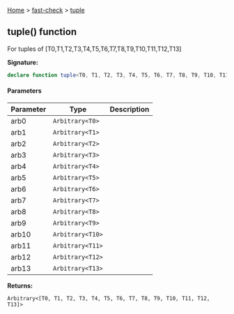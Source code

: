 [Home](/) &gt; [fast-check](../fast-check.md) &gt; [tuple](tuple_14.md)

## tuple() function

For tuples of \[T0,T1,T2,T3,T4,T5,T6,T7,T8,T9,T10,T11,T12,T13\]

<b>Signature:</b>

```typescript
declare function tuple<T0, T1, T2, T3, T4, T5, T6, T7, T8, T9, T10, T11, T12, T13>(arb0: Arbitrary<T0>, arb1: Arbitrary<T1>, arb2: Arbitrary<T2>, arb3: Arbitrary<T3>, arb4: Arbitrary<T4>, arb5: Arbitrary<T5>, arb6: Arbitrary<T6>, arb7: Arbitrary<T7>, arb8: Arbitrary<T8>, arb9: Arbitrary<T9>, arb10: Arbitrary<T10>, arb11: Arbitrary<T11>, arb12: Arbitrary<T12>, arb13: Arbitrary<T13>): Arbitrary<[T0, T1, T2, T3, T4, T5, T6, T7, T8, T9, T10, T11, T12, T13]>;
```

#### Parameters

|  Parameter | Type | Description |
|  --- | --- | --- |
|  arb0 | <code>Arbitrary&lt;T0&gt;</code> |  |
|  arb1 | <code>Arbitrary&lt;T1&gt;</code> |  |
|  arb2 | <code>Arbitrary&lt;T2&gt;</code> |  |
|  arb3 | <code>Arbitrary&lt;T3&gt;</code> |  |
|  arb4 | <code>Arbitrary&lt;T4&gt;</code> |  |
|  arb5 | <code>Arbitrary&lt;T5&gt;</code> |  |
|  arb6 | <code>Arbitrary&lt;T6&gt;</code> |  |
|  arb7 | <code>Arbitrary&lt;T7&gt;</code> |  |
|  arb8 | <code>Arbitrary&lt;T8&gt;</code> |  |
|  arb9 | <code>Arbitrary&lt;T9&gt;</code> |  |
|  arb10 | <code>Arbitrary&lt;T10&gt;</code> |  |
|  arb11 | <code>Arbitrary&lt;T11&gt;</code> |  |
|  arb12 | <code>Arbitrary&lt;T12&gt;</code> |  |
|  arb13 | <code>Arbitrary&lt;T13&gt;</code> |  |

<b>Returns:</b>

`Arbitrary<[T0, T1, T2, T3, T4, T5, T6, T7, T8, T9, T10, T11, T12, T13]>`

